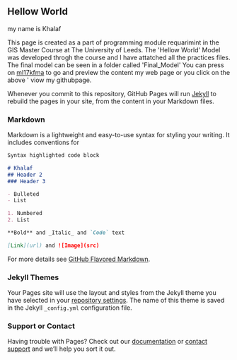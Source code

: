## Hellow World
my name is Khalaf


This page is created as a part of programming module requarimint in the GIS Master Course at The University of Leeds.
The 'Hellow World' Model was developed throgh the course and I have attatched all the practices files. The final model can be seen in a folder called 'Final_Model'
You can press on [ml17kfma](https://github.com/Khalaf57/ml17kfma/tree/master/Python%20Scripts.md) to go and preview the content my web page or you click on the above '  viow my githubpage.

Whenever you commit to this repository, GitHub Pages will run [Jekyll](https://jekyllrb.com/) to rebuild the pages in your site, from the content in your Markdown files.

### Markdown

Markdown is a lightweight and easy-to-use syntax for styling your writing. It includes conventions for

```markdown
Syntax highlighted code block

# Khalaf
## Header 2
### Header 3

- Bulleted
- List

1. Numbered
2. List

**Bold** and _Italic_ and `Code` text

[Link](url) and ![Image](src)
```

For more details see [GitHub Flavored Markdown](https://guides.github.com/features/mastering-markdown/).

### Jekyll Themes

Your Pages site will use the layout and styles from the Jekyll theme you have selected in your [repository settings](https://github.com/Khalaf57/ml17kfma/settings). The name of this theme is saved in the Jekyll `_config.yml` configuration file.

### Support or Contact

Having trouble with Pages? Check out our [documentation](https://help.github.com/categories/github-pages-basics/) or [contact support](https://github.com/contact) and we’ll help you sort it out.
